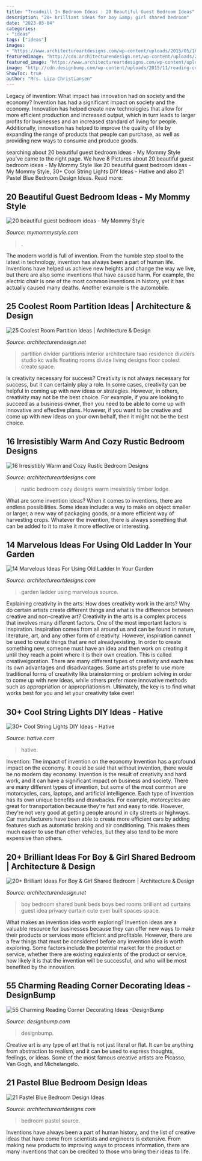 ```yaml
---
title: "Treadmill In Bedroom Ideas : 20 Beautiful Guest Bedroom Ideas"
description: "20+ brilliant ideas for boy &amp; girl shared bedroom"
date: "2023-03-04"
categories:
- "ideas"
tags: ["ideas"]
images:
- "https://www.architectureartdesigns.com/wp-content/uploads/2015/05/1618.jpg"
featuredImage: "http://cdn.architecturendesign.net/wp-content/uploads/2015/05/AD-Shared-Bedroom-Boy-Girl-11.jpg"
featured_image: "https://www.architectureartdesigns.com/wp-content/uploads/2014/07/16-Irresistibly-Warm-and-Cozy-Rustic-Bedroom-Designs-14.jpg"
image: "http://cdn.designbump.com/wp-content/uploads/2015/11/reading-corner-nook16.jpg"
ShowToc: true
author: "Mrs. Liza Christiansen"
---
```



Legacy of invention: What impact has innovation had on society and the economy?
Invention has had a significant impact on society and the economy. Innovation has helped create new technologies that allow for more efficient production and increased output, which in turn leads to larger profits for businesses and an increased standard of living for people. Additionally, innovation has helped to improve the quality of life by expanding the range of products that people can purchase, as well as providing new ways to consume and produce goods.

	

		
searching about 20 beautiful guest bedroom ideas - My Mommy Style you've came to the right page. We have 8 Pictures about 20 beautiful guest bedroom ideas - My Mommy Style like 20 beautiful guest bedroom ideas - My Mommy Style, 30+ Cool String Lights DIY Ideas - Hative and also 21 Pastel Blue Bedroom Design Ideas. Read more:
		
    
## 20 Beautiful Guest Bedroom Ideas - My Mommy Style

<img loading=lazy src="https://www.mymommystyle.com/wp-content/uploads/2016/02/17-15722-post/guest-bedroom-8.jpg" onerror="this.onerror=null;this.src='https://tse2.mm.bing.net/th?id=OIP.MZzvp5zyVKnROHOeZhH8bwHaLH&amp;pid=15.1';" alt="20 beautiful guest bedroom ideas - My Mommy Style">

_Source: mymommystyle.com_

>. 

	

The modern world is full of invention. From the humble step stool to the latest in technology, invention has always been a part of human life. Inventions have helped us achieve new heights and change the way we live, but there are also some inventions that have caused harm. For example, the electric chair is one of the most common inventions in history, yet it has actually caused many deaths. Another example is the automobile.

    
## 25 Coolest Room Partition Ideas | Architecture &amp; Design

<img loading=lazy src="http://cdn.architecturendesign.net/wp-content/uploads/2014/08/559.jpg" onerror="this.onerror=null;this.src='https://tse2.mm.bing.net/th?id=OIP.ezvH4qoRj1glBCBnrbwgYgHaLH&amp;pid=15.1';" alt="25 Coolest Room Partition Ideas | Architecture &amp; Design">

_Source: architecturendesign.net_

>partition divider partitions interior architecture tsao residence dividers studio kc walls floating rooms divide living designs floor coolest create space. 

	

Is creativity necessary for success?
Creativity is not always necessary for success, but it can certainly play a role. In some cases, creativity can be helpful in coming up with new ideas or strategies. However, in others, creativity may not be the best choice. For example, if you are looking to succeed as a business owner, then you need to be able to come up with innovative and effective plans. However, if you want to be creative and come up with new ideas on your own behalf, then it might not be the best choice.

    
## 16 Irresistibly Warm And Cozy Rustic Bedroom Designs

<img loading=lazy src="https://www.architectureartdesigns.com/wp-content/uploads/2014/07/16-Irresistibly-Warm-and-Cozy-Rustic-Bedroom-Designs-14.jpg" onerror="this.onerror=null;this.src='https://tse1.mm.bing.net/th?id=OIP.DdfTVWCIOEW0TPbk3-jYpwHaJ4&amp;pid=15.1';" alt="16 Irresistibly Warm and Cozy Rustic Bedroom Designs">

_Source: architectureartdesigns.com_

>rustic bedroom cozy designs warm irresistibly timber lodge. 

	

What are some invention ideas?
When it comes to inventions, there are endless possibilities. Some ideas include: a way to make an object smaller or larger, a new way of packaging goods, or a more efficient way of harvesting crops. Whatever the invention, there is always something that can be added to it to make it more effective or interesting.

    
## 14 Marvelous Ideas For Using Old Ladder In Your Garden

<img loading=lazy src="https://www.architectureartdesigns.com/wp-content/uploads/2017/03/8-28.jpg" onerror="this.onerror=null;this.src='https://tse4.mm.bing.net/th?id=OIP.csKw7Kb0kGrL4CFWNrFUWgHaJ3&amp;pid=15.1';" alt="14 Marvelous Ideas For Using Old Ladder In Your Garden">

_Source: architectureartdesigns.com_

>garden ladder using marvelous source. 

	

Explaining creativity in the arts: How does creativity work in the arts? Why do certain artists create different things and what is the difference between creative and non-creative art?
Creativity in the arts is a complex process that involves many different factors. One of the most important factors is inspiration. Inspiration comes from all around us and can be found in nature, literature, art, and any other form of creativity. However, inspiration cannot be used to create things that are not alreadyexisting. In order to create something new, someone must have an idea and then work on creating it until they reach a point where it is their own creation. This is called creativeigoration. There are many different types of creativity and each has its own advantages and disadvantages. Some artists prefer to use more traditional forms of creativity like brainstorming or problem solving in order to come up with new ideas, while others prefer more innovative methods such as appropriation or appropriationism. Ultimately, the key is to find what works best for you and let your creativity take over!

    
## 30+ Cool String Lights DIY Ideas - Hative

<img loading=lazy src="http://hative.com/wp-content/uploads/2015/01/string-lights-diy-ideas/15-string-lights-diy-ideas.jpg" onerror="this.onerror=null;this.src='https://tse3.mm.bing.net/th?id=OIP.8_MbPe9P1zdsin5ir-VOTQHaJ3&amp;pid=15.1';" alt="30+ Cool String Lights DIY Ideas - Hative">

_Source: hative.com_

>hative. 

	

Invention: The impact of invention on the economy
Invention has a profound impact on the economy. It could be said that without invention, there would be no modern day economy. Invention is the result of creativity and hard work, and it can have a significant impact on business and society. There are many different types of invention, but some of the most common are motorcycles, cars, laptops, and artificial intelligence. Each type of invention has its own unique benefits and drawbacks. For example, motorcycles are great for transportation because they're fast and easy to ride. However, they're not very good at getting people around in city streets or highways. Car manufacturers have been able to create more efficient cars by adding features such as automatic braking and air conditioning. This makes them much easier to use than other vehicles, but they also tend to be more expensive than others.

    
## 20+ Brilliant Ideas For Boy &amp; Girl Shared Bedroom | Architecture &amp; Design

<img loading=lazy src="http://cdn.architecturendesign.net/wp-content/uploads/2015/05/AD-Shared-Bedroom-Boy-Girl-11.jpg" onerror="this.onerror=null;this.src='https://tse4.mm.bing.net/th?id=OIP.M9NgNSClFaWhnGIqWUev_AHaJ4&amp;pid=15.1';" alt="20+ Brilliant Ideas For Boy &amp; Girl Shared Bedroom | Architecture &amp; Design">

_Source: architecturendesign.net_

>boy bedroom shared bunk beds boys bed rooms brilliant ad curtains guest idea privacy curtain cute ever built spaces space. 

	

What makes an invention idea worth exploring?
Invention ideas are a valuable resource for businesses because they can offer new ways to make their products or services more efficient and profitable. However, there are a few things that must be considered before any invention idea is worth exploring. 
Some factors include the potential market for the product or service, whether there are existing equivalents of the product or service, how likely it is that the invention will be successful, and who will be most benefited by the innovation.

    
## 55 Charming Reading Corner Decorating Ideas -DesignBump

<img loading=lazy src="http://cdn.designbump.com/wp-content/uploads/2015/11/reading-corner-nook16.jpg" onerror="this.onerror=null;this.src='https://tse1.mm.bing.net/th?id=OIP.YM4eHyaZisHada0sFwrXkgHaLG&amp;pid=15.1';" alt="55 Charming Reading Corner Decorating Ideas -DesignBump">

_Source: designbump.com_

>designbump. 

	

Creative art is any type of art that is not just literal or flat. It can be anything from abstraction to realism, and it can be used to express thoughts, feelings, or ideas. Some of the most famous creative artists are Picasso, Van Gogh, and Michelangelo.

    
## 21 Pastel Blue Bedroom Design Ideas

<img loading=lazy src="https://www.architectureartdesigns.com/wp-content/uploads/2015/05/1618.jpg" onerror="this.onerror=null;this.src='https://tse2.mm.bing.net/th?id=OIP.uGAdMGII2kQ-jM7EueSGQgHaJ3&amp;pid=15.1';" alt="21 Pastel Blue Bedroom Design Ideas">

_Source: architectureartdesigns.com_

>bedroom pastel source. 

	

Inventions have always been a part of human history, and the list of creative ideas that have come from scientists and engineers is extensive. From making new products to improving ways to process information, there are many inventions that can be credited to those who bring their ideas to life.

